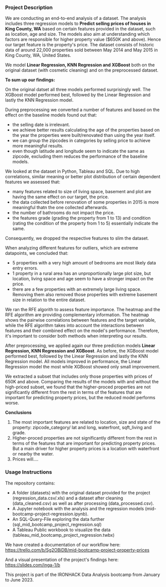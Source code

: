 ### Project Description

We are conducting an end-to-end analysis of a dataset. The analysis includes three regression models to **Predict selling prices of houses in King County, WA** based on certain features provided in the dataset, such as location, age and size. The models also aim at understanding which factors are responsible for higher property value ($650K and above). Hence our target feature is the property's price.
The dataset consists of historic data of around 22,000 properties sold between May 2014 and May 2015 in King County, WA, United States.

We model **Linear Regression, KNN Regression and XGBoost** both on the original dataset (with cosmetic cleaning) and on the preprocessed dataset.

**To sum up our findings:**

On the original datset all three models performed surprisingly well. The XGBoost model performed best, followed by the Linear Regression and lastly the KNN Regression model.

During preprocessing we converted a number of features and based on the effect on the baseline models found out that:
- the selling date is irrelevant.
- we achieve better results calculating the age of the properties based on the year the properties were built/renovated than using the year itself.
- we can group the zipcodes in categories by selling price to achieve more meaningful results.
- even though latitude and longitude seem to indicate the same as zipcode, excluding them reduces the performance of the baseline models.

We looked at the dataset in Python, Tableau and SQL. Due to high correlations, similar meaning or better plot distribution of certain dependent features we assessed that:  
- many features related to size of living space, basement and plot are having the same effect on our target, the price.
- the data collected before renovation of some properties in 2015 is more meaningful thatn the one collected afterwards.
- the number of bathrooms do not impact the price.
- the features grade (grading the property from 1 to 13) and condition (rating the condition of the property from 1 to 5) essentially indicate the same. 

Consequently, we dropped the respective features to slim the dataset.

When analyzing different features for outliers, which are extreme datapoints, we concluded that:
- 5 properties with a very high amount of bedrooms are most likely data entry errors. 
- 1 property in a rural area has an unproportionally large plot size, but location, living space and age seem to have a stronger impact on the price.
- there are a few properties with an extremely large living space. Removing them also removed those properties with extreme basement size in relation to the entire dataset.

We ran the RFE algorith to assess feature importance. The heatmap and the RFE algorithm are providing complementary information. The heatmap shows the pairwise correlations between features and the target variable, while the RFE algorithm takes into account the interactions between features and their combined effect on the model's performance. Therefore, it's important to consider both methods when interpreting our results.

After preprocessing, we applied again our three prediction models **Linear Regression, KNN Regression and XGBoost**. As before, the XGBoost model performed best, followed by the Linear Regression and lastly the KNN Regression model. All models improved in performance, the Linear Regression model the most while XGBoost showed only small improvement.

We extracted a subset that includes only those properties with prices of 650K and above. Comparing the results of the models with and without the high-priced subset, we found that the higher-proced properties are not significantly different from the rest in terms of the features that are important for predicting property prices, but the reduced model performs worse.

**Conclusions**

1. The most important features are related to location, size and state of the property: zipcode_category/ lat and long, waterfront, sqft_living and grade.
2. Higher-proced properties are not significantly different from the rest in terms of the features that are important for predicting property prices. But a main driver for higher property prices is a location with waterfront or nearby the water. 
3. Prices will....




### Usage Instructions

The repository contains:
- A folder (datasets) with the original dataset provided for the project (regression_data.csv/.xls) and a dataset after cleaning (data_cleaned.csv) as well as after processing (data_processed.csv).
- A Jupyter notebook with the analysis and the regression models (mid-bootcamp-project-regression.ipynb). 
- An SQL-Query-File exploring the data further (sql_mid_bootcamp_project_regression.sql)
- A Tableau Public workbook to visualize the data (tableau_mid_bootcamp_project_regression.twbx)

We have created a documentation of our workflow here: https://trello.com/b/Sg2OBiDB/mid-bootcamp-project-property-prices

And a visual presentation of the project's findings here: https://slides.com/inga-1/b 

This project is part of the IRONHACK Data Analysis bootcamp from January to June 2023.
